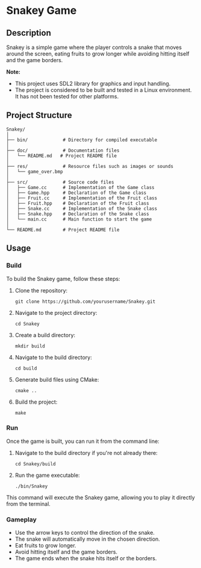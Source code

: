 # Snakey Game

## Description
Snakey is a simple game where the player controls a snake that moves around the screen, eating fruits to grow longer while avoiding hitting itself and the game borders.

**Note:**
- This project uses SDL2 library for graphics and input handling.
- The project is considered to be built and tested in a Linux environment. It has not been tested for other platforms.

## Project Structure
```
Snakey/
│
├── bin/             # Directory for compiled executable
│
├── doc/             # Documentation files
│   └── README.md   # Project README file
│
├── res/             # Resource files such as images or sounds
│   └── game_over.bmp
│
├── src/             # Source code files
│   ├── Game.cc      # Implementation of the Game class
│   ├── Game.hpp     # Declaration of the Game class
│   ├── Fruit.cc     # Implementation of the Fruit class
│   ├── Fruit.hpp    # Declaration of the Fruit class
│   ├── Snake.cc     # Implementation of the Snake class
│   ├── Snake.hpp    # Declaration of the Snake class
│   └── main.cc      # Main function to start the game
│
└── README.md        # Project README file
```

## Usage

### Build
To build the Snakey game, follow these steps:

1. Clone the repository:
   ```
   git clone https://github.com/yourusername/Snakey.git
   ```

2. Navigate to the project directory:
   ```
   cd Snakey
   ```

3. Create a build directory:
   ```
   mkdir build
   ```

4. Navigate to the build directory:
   ```
   cd build
   ```

5. Generate build files using CMake:
   ```
   cmake ..
   ```

6. Build the project:
   ```
   make
   ```

### Run
Once the game is built, you can run it from the command line:

1. Navigate to the build directory if you're not already there:
   ```
   cd Snakey/build
   ```

2. Run the game executable:
   ```
   ./bin/Snakey
   ```

This command will execute the Snakey game, allowing you to play it directly from the terminal.

### Gameplay
- Use the arrow keys to control the direction of the snake.
- The snake will automatically move in the chosen direction.
- Eat fruits to grow longer.
- Avoid hitting itself and the game borders.
- The game ends when the snake hits itself or the borders.
